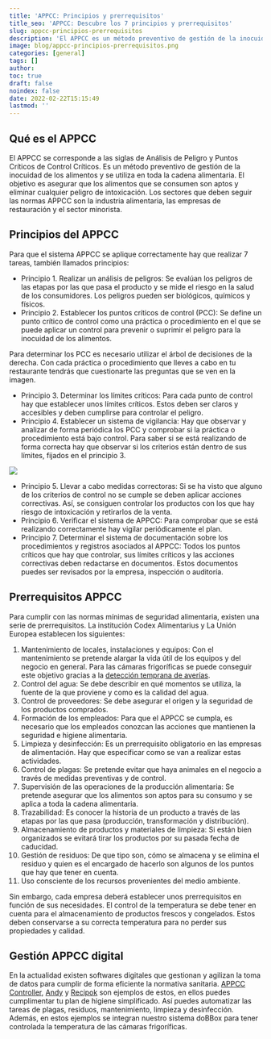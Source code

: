 ```yaml
---
title: 'APPCC: Principios y prerrequisitos'
title_seo: 'APPCC: Descubre los 7 principios y prerrequisitos'
slug: appcc-principios-prerrequisitos
description: 'El APPCC es un método preventivo de gestión de la inocuidad de los alimentos y se utiliza en toda la cadena alimentaria.'
image: blog/appcc-principios-prerrequisitos.png
categories: [general]
tags: []
author: 
toc: true
draft: false
noindex: false
date: 2022-02-22T15:15:49
lastmod: ''
---
```


## Qué es el APPCC

El APPCC se corresponde a las siglas de Análisis de Peligro y Puntos Críticos de Control Críticos. Es un método preventivo de gestión de la inocuidad de los alimentos y se utiliza en toda la cadena alimentaria. El objetivo es asegurar que los alimentos que se consumen son aptos y eliminar cualquier peligro de intoxicación. Los sectores que deben seguir las normas APPCC son la industria alimentaria, las empresas de restauración y el sector minorista.

## Principios del APPCC

Para que el sistema APPCC se aplique correctamente hay que realizar 7 tareas, también llamados principios:

- Principio 1. Realizar un análisis de peligros: Se evalúan los peligros de las etapas por las que pasa el producto y se mide el riesgo en la salud de los consumidores. Los peligros pueden ser biológicos, químicos y físicos.
- Principio 2. Establecer los puntos críticos de control (PCC): Se define un punto crítico de control como una práctica o procedimiento en el que se puede aplicar un control para prevenir o suprimir el peligro para la inocuidad de los alimentos.

Para determinar los PCC es necesario utilizar el árbol de decisiones de la derecha. Con cada práctica o procedimiento que lleves a cabo en tu restaurante tendrás que cuestionarte las preguntas que se ven en la imagen.

- Principio 3. Determinar los límites críticos: Para cada punto de control hay que establecer unos límites críticos. Estos deben ser claros y accesibles y deben cumplirse para controlar el peligro.
- Principio 4. Establecer un sistema de vigilancia: Hay que observar y analizar de forma periódica los PCC y comprobar si la práctica o procedimiento está bajo control. Para saber si se está realizando de forma correcta hay que observar si los criterios están dentro de sus límites, fijados en el principio 3.

![](blog/arbol-decision-appcc.webp)

- Principio 5. Llevar a cabo medidas correctoras: Si se ha visto que alguno de los criterios de control no se cumple se deben aplicar acciones correctivas. Así, se consiguen controlar los productos con los que hay riesgo de intoxicación y retirarlos de la venta.
- Principio 6. Verificar el sistema de APPCC: Para comprobar que se está realizando correctamente hay vigilar periódicamente el plan.
- Principio 7. Determinar el sistema de documentación sobre los procedimientos y registros asociados al APPCC: Todos los puntos críticos que hay que controlar, sus límites críticos y las acciones correctivas deben redactarse en documentos. Estos documentos puedes ser revisados por la empresa, inspección o auditoría.

## Prerrequisitos APPCC

Para cumplir con las normas mínimas de seguridad alimentaria, existen una serie de prerrequisitos. La institución Codex Alimentarius y La Unión Europea establecen los siguientes:

1. Mantenimiento de locales, instalaciones y equipos: Con el mantenimiento se pretende alargar la vida útil de los equipos y del negocio en general. Para las cámaras frigoríficas se puede conseguir este objetivo gracias a la [detección temprana de averías](/guia-compra-sistema-control-camaras-frigorificas/#deteccion-temprana-de-averias).
2. Control del agua: Se debe describir en qué momentos se utiliza, la fuente de la que proviene y como es la calidad del agua.
3. Control de proveedores: Se debe asegurar el origen y la seguridad de los productos comprados.
4. Formación de los empleados: Para que el APPCC se cumpla, es necesario que los empleados conozcan las acciones que mantienen la seguridad e higiene alimentaria.
5. Limpieza y desinfección: Es un prerrequisito obligatorio en las empresas de alimentación. Hay que especificar como se van a realizar estas actividades.
6. Control de plagas: Se pretende evitar que haya animales en el negocio a través de medidas preventivas y de control.
7. Supervisión de las operaciones de la producción alimentaria: Se pretende asegurar que los alimentos son aptos para su consumo y se aplica a toda la cadena alimentaria.
8. Trazabilidad: Es conocer la historia de un producto a través de las etapas por las que pasa (producción, transformación y distribución).
9. Almacenamiento de productos y materiales de limpieza: Si están bien organizados se evitará tirar los productos por su pasada fecha de caducidad.
10. Gestión de residuos: De que tipo son, cómo se almacena y se elimina el residuo y quien es el encargado de hacerlo son algunos de los puntos que hay que tener en cuenta.
11. Uso consciente de los recursos provenientes del medio ambiente.

Sin embargo, cada empresa deberá establecer unos prerrequisitos en función de sus necesidades. El control de la temperatura se debe tener en cuenta para el almacenamiento de productos frescos y congelados. Estos deben conservarse a su correcta temperatura para no perder sus propiedades y calidad.

## Gestión APPCC digital

En la actualidad existen softwares digitales que gestionan y agilizan la toma de datos para cumplir de forma eficiente la normativa sanitaria. [APPCC Controller](https://appcc-controller.com/), [Andy](https://shop.andyapp.io/) y [Recipok](https://www.recipok.com/) son ejemplos de estos, en ellos puedes cumplimentar tu plan de higiene simplificado. Así puedes automatizar las tareas de plagas, residuos, mantenimiento, limpieza y desinfección. Además, en estos ejemplos se integran nuestro sistema doBBox para tener controlada la temperatura de las cámaras frigoríficas.